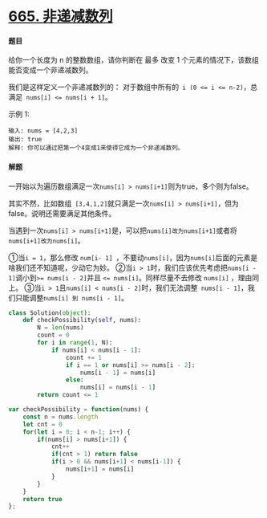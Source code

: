 # [665. 非递减数列](https://leetcode-cn.com/problems/non-decreasing-array/)

#### 题目

给你一个长度为 n 的整数数组，请你判断在 最多 改变 1 个元素的情况下，该数组能否变成一个非递减数列。

我们是这样定义一个非递减数列的： 对于数组中所有的` i (0 <= i <= n-2)`，总满足` nums[i] <= nums[i + 1]`。

示例 1:

```
输入: nums = [4,2,3]
输出: true
解释: 你可以通过把第一个4变成1来使得它成为一个非递减数列。
```



#### 解题

一开始以为遍历数组满足一次`nums[i] > nums[i+1]`则为true，多个则为false。

其实不然，比如数组` [3,4,1,2]`就只满足一次`nums[i] > nums[i+1]`，但为false。说明还需要满足其他条件。

当遇到一次`nums[i] > nums[i+1]`是，可以把`nums[i]改为nums[i+1]`或者将`nums[i+1]改为nums[i]`。

①当` i = 1 `，那么修改 `num[i- 1] `，不要动` nums[i] `，因为`nums[i]`后面的元素是啥我们还不知道呢，少动它为妙。
②当` i > 1 `时，我们应该优先考虑把` nums[i - 1] `调小到` >= nums[i - 2] `并且 `<= nums[i]`。同样尽量不去修改 `nums[i]` ，理由同上。
③当` i > 1 `且` nums[i] < nums[i - 2] `时，我们无法调整` nums[i - 1]`，我们只能调整` nums[i] 到 nums[i - 1] `。

```python
class Solution(object):
    def checkPossibility(self, nums):
        N = len(nums)
        count = 0
        for i in range(1, N):
            if nums[i] < nums[i - 1]:
                count += 1
                if i == 1 or nums[i] >= nums[i - 2]:
                    nums[i - 1] = nums[i]
                else:
                    nums[i] = nums[i - 1]
        return count <= 1
```

```js
var checkPossibility = function(nums) {
    const n = nums.length
    let cnt = 0
    for(let i = 0; i < n-1; i++) {
        if(nums[i] > nums[i+1]) {
            cnt++
            if(cnt > 1) return false
            if(i > 0 && nums[i+1] < nums[i-1]) {
                nums[i+1] = nums[i]
            }
        }
    }
    return true
};
```

